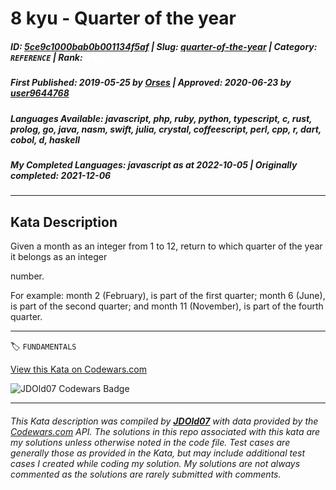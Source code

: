 # 8 kyu - Quarter of the year

##### **ID**: [5ce9c1000bab0b001134f5af](https://www.codewars.com/kata/5ce9c1000bab0b001134f5af) | **Slug**: [quarter-of-the-year](https://www.codewars.com/kata/5ce9c1000bab0b001134f5af) | **Category**: `REFERENCE` | **Rank**: <span style="color:white">8 kyu</span>

##### **First Published**: 2019-05-25 ***by*** [Orses](https://www.codewars.com/users/Orses) | **Approved**: 2020-06-23 ***by*** [user9644768](https://www.codewars.com/users/user9644768)

##### **Languages Available**: javascript, php, ruby, python, typescript, c, rust, prolog, go, java, nasm, swift, julia, crystal, coffeescript, perl, cpp, r, dart, cobol, d, haskell

##### **My Completed Languages**: javascript ***as at*** 2022-10-05 | **Originally completed**: 2021-12-06

---

## Kata Description


Given a month as an integer from 1 to 12, return to which quarter of the year it belongs as an integer

 number.



For example: month 2 (February), is part of the first quarter; month 6 (June), is part of the second quarter; and month 11 (November), is part of the fourth quarter.



---


🏷 `FUNDAMENTALS`


[View this Kata on Codewars.com](https://www.codewars.com/kata/5ce9c1000bab0b001134f5af)

![](https://www.codewars.com/users/jdold07/badges/large "JDOld07 Codewars Badge")

---

###### *This Kata description was compiled by [**JDOld07**](https://tpstech.dev) with data provided by the [Codewars.com](https://www.codewars.com) API.  The solutions in this repo associated with this kata are my solutions unless otherwise noted in the code file.  Test cases are generally those as provided in the Kata, but may include additional test cases I created while coding my solution.  My solutions are not always commented as the solutions are rarely submitted with comments.*
